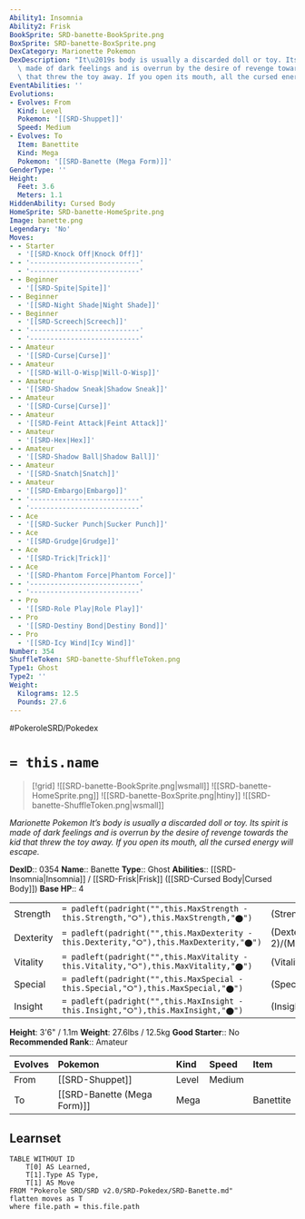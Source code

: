 ```yaml
---
Ability1: Insomnia
Ability2: Frisk
BookSprite: SRD-banette-BookSprite.png
BoxSprite: SRD-banette-BoxSprite.png
DexCategory: Marionette Pokemon
DexDescription: "It\u2019s body is usually a discarded doll or toy. Its spirit is\
  \ made of dark feelings and is overrun by the desire of revenge towards the kid\
  \ that threw the toy away. If you open its mouth, all the cursed energy will escape."
EventAbilities: ''
Evolutions:
- Evolves: From
  Kind: Level
  Pokemon: '[[SRD-Shuppet]]'
  Speed: Medium
- Evolves: To
  Item: Banettite
  Kind: Mega
  Pokemon: '[[SRD-Banette (Mega Form)]]'
GenderType: ''
Height:
  Feet: 3.6
  Meters: 1.1
HiddenAbility: Cursed Body
HomeSprite: SRD-banette-HomeSprite.png
Image: banette.png
Legendary: 'No'
Moves:
- - Starter
  - '[[SRD-Knock Off|Knock Off]]'
- - '---------------------------'
  - '---------------------------'
- - Beginner
  - '[[SRD-Spite|Spite]]'
- - Beginner
  - '[[SRD-Night Shade|Night Shade]]'
- - Beginner
  - '[[SRD-Screech|Screech]]'
- - '---------------------------'
  - '---------------------------'
- - Amateur
  - '[[SRD-Curse|Curse]]'
- - Amateur
  - '[[SRD-Will-O-Wisp|Will-O-Wisp]]'
- - Amateur
  - '[[SRD-Shadow Sneak|Shadow Sneak]]'
- - Amateur
  - '[[SRD-Curse|Curse]]'
- - Amateur
  - '[[SRD-Feint Attack|Feint Attack]]'
- - Amateur
  - '[[SRD-Hex|Hex]]'
- - Amateur
  - '[[SRD-Shadow Ball|Shadow Ball]]'
- - Amateur
  - '[[SRD-Snatch|Snatch]]'
- - Amateur
  - '[[SRD-Embargo|Embargo]]'
- - '---------------------------'
  - '---------------------------'
- - Ace
  - '[[SRD-Sucker Punch|Sucker Punch]]'
- - Ace
  - '[[SRD-Grudge|Grudge]]'
- - Ace
  - '[[SRD-Trick|Trick]]'
- - Ace
  - '[[SRD-Phantom Force|Phantom Force]]'
- - '---------------------------'
  - '---------------------------'
- - Pro
  - '[[SRD-Role Play|Role Play]]'
- - Pro
  - '[[SRD-Destiny Bond|Destiny Bond]]'
- - Pro
  - '[[SRD-Icy Wind|Icy Wind]]'
Number: 354
ShuffleToken: SRD-banette-ShuffleToken.png
Type1: Ghost
Type2: ''
Weight:
  Kilograms: 12.5
  Pounds: 27.6
---
```


#PokeroleSRD/Pokedex

# `= this.name`

> [!grid]
> ![[SRD-banette-BookSprite.png|wsmall]]
> ![[SRD-banette-HomeSprite.png]]
> ![[SRD-banette-BoxSprite.png|htiny]]
> ![[SRD-banette-ShuffleToken.png|wsmall]]


*Marionette Pokemon*
*It’s body is usually a discarded doll or toy. Its spirit is made of dark feelings and is overrun by the desire of revenge towards the kid that threw the toy away. If you open its mouth, all the cursed energy will escape.*

**DexID**:: 0354
**Name**:: Banette
**Type**:: Ghost
**Abilities**:: [[SRD-Insomnia|Insomnia]] / [[SRD-Frisk|Frisk]] ([[SRD-Cursed Body|Cursed Body]])
**Base HP**:: 4

|           |                                                                                        |                                          |
| --------- | -------------------------------------------------------------------------------------- | ---------------------------------------- |
| Strength  | `= padleft(padright("",this.MaxStrength - this.Strength,"⭘"),this.MaxStrength,"⬤")`    | (Strength::3)/(MaxStrength::6)   |
| Dexterity | `= padleft(padright("",this.MaxDexterity - this.Dexterity,"⭘"),this.MaxDexterity,"⬤")` | (Dexterity:: 2)/(MaxDexterity::4) |
| Vitality  | `= padleft(padright("",this.MaxVitality - this.Vitality,"⭘"),this.MaxVitality,"⬤")`    | (Vitality::2)/(MaxVitality::4)   |
| Special   | `= padleft(padright("",this.MaxSpecial - this.Special,"⭘"),this.MaxSpecial,"⬤")`       | (Special::2)/(MaxSpecial::5)     |
| Insight   | `= padleft(padright("",this.MaxInsight - this.Insight,"⭘"),this.MaxInsight,"⬤")`       | (Insight::2)/(MaxInsight::5)     |

**Height**: 3'6" / 1.1m
**Weight**: 27.6lbs / 12.5kg
**Good Starter**:: No
**Recommended Rank**:: Amateur

| Evolves   | Pokemon                     | Kind   | Speed   | Item      |
|:----------|:----------------------------|:-------|:--------|:----------|
| From      | [[SRD-Shuppet]]             | Level  | Medium  |           |
| To        | [[SRD-Banette (Mega Form)]] | Mega   |         | Banettite |

## Learnset

```dataview
TABLE WITHOUT ID
    T[0] AS Learned,
    T[1].Type AS Type,
    T[1] AS Move
FROM "Pokerole SRD/SRD v2.0/SRD-Pokedex/SRD-Banette.md"
flatten moves as T
where file.path = this.file.path
```
